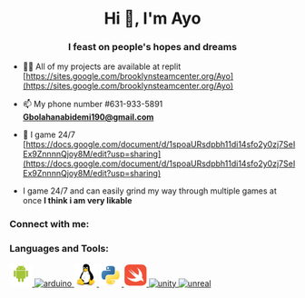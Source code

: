 <h1 align="center">Hi 👋, I'm Ayo</h1>
<h3 align="center">I feast on people's hopes and dreams</h3>

- 👨‍💻 All of my projects are available at replit [https://sites.google.com/brooklynsteamcenter.org/Ayo](https://sites.google.com/brooklynsteamcenter.org/Ayo)

- 📫 My phone number #631-933-5891 **Gbolahanabidemi190@gmail.com**

- 📄 I game 24/7 [https://docs.google.com/document/d/1spoaURsdpbh11di14sfo2y0zj7SeIEx9ZnnnnQjoy8M/edit?usp=sharing](https://docs.google.com/document/d/1spoaURsdpbh11di14sfo2y0zj7SeIEx9ZnnnnQjoy8M/edit?usp=sharing)

- I game 24/7 and can easily grind my way through multiple games at once **I think i am very likable**

<h3 align="left">Connect with me:</h3>
<p align="left">
</p>

<h3 align="left">Languages and Tools:</h3>
<p align="left"> <a href="https://developer.android.com" target="_blank" rel="noreferrer"> <img src="https://raw.githubusercontent.com/devicons/devicon/master/icons/android/android-original-wordmark.svg" alt="android" width="40" height="40"/> </a> <a href="https://www.arduino.cc/" target="_blank" rel="noreferrer"> <img src="https://cdn.worldvectorlogo.com/logos/arduino-1.svg" alt="arduino" width="40" height="40"/> </a> <a href="https://www.linux.org/" target="_blank" rel="noreferrer"> <img src="https://raw.githubusercontent.com/devicons/devicon/master/icons/linux/linux-original.svg" alt="linux" width="40" height="40"/> </a> <a href="https://www.python.org" target="_blank" rel="noreferrer"> <img src="https://raw.githubusercontent.com/devicons/devicon/master/icons/python/python-original.svg" alt="python" width="40" height="40"/> </a> <a href="https://developer.apple.com/swift/" target="_blank" rel="noreferrer"> <img src="https://raw.githubusercontent.com/devicons/devicon/master/icons/swift/swift-original.svg" alt="swift" width="40" height="40"/> </a> <a href="https://unity.com/" target="_blank" rel="noreferrer"> <img src="https://www.vectorlogo.zone/logos/unity3d/unity3d-icon.svg" alt="unity" width="40" height="40"/> </a> <a href="https://unrealengine.com/" target="_blank" rel="noreferrer"> <img src="https://raw.githubusercontent.com/kenangundogan/fontisto/036b7eca71aab1bef8e6a0518f7329f13ed62f6b/icons/svg/brand/unreal-engine.svg" alt="unreal" width="40" height="40"/> </a> </p>

